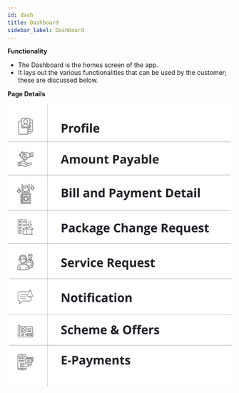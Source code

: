 ```yaml
---
id: dash
title: Dashboard
sidebar_label: Dashboard
---
```


**Functionality**
* The Dashboard is the homes screen of the app.
* It lays out the various functionalities that can be used by the customer; these are discussed below.


**Page Details**

![Dashboard](./assets/4.8_Dashboard.svg) 



